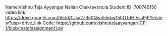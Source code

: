 Name:Vishnu Teja Ayyangar Nallan Chakravartula
Student ID: 700746150
video link: https://drive.google.com/file/d/1Usx2zRe0Qw55lqkw15hOTdHIEsa9jPYe/view?usp=drive_link
Code: https://github.com/vishnutejaayyangar/ICP-1/blob/main/assignment1.py
